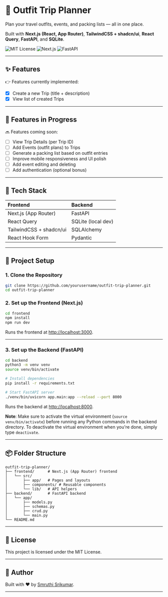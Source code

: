 # 👙 Outfit Trip Planner

Plan your travel outfits, events, and packing lists — all in one place.

Built with **Next.js (React, App Router)**, **TailwindCSS + shadcn/ui**, **React Query**, **FastAPI**, and **SQLite**.

![MIT License](https://img.shields.io/badge/license-MIT-green)
![Next.js](https://img.shields.io/badge/Next.js-App_Router-blue)
![FastAPI](https://img.shields.io/badge/FastAPI-Backend-success)

---

## ✨ Features

👉 Features currently implemented:

- [x] Create a new Trip (title + description)
- [x] View list of created Trips

---

## 📃 Features in Progress

🔜 Features coming soon:

- [ ] View Trip Details (per Trip ID)
- [ ] Add Events (outfit plans) to Trips
- [ ] Generate a packing list based on outfit entries
- [ ] Improve mobile responsiveness and UI polish
- [ ] Add event editing and deleting
- [ ] Add authentication (optional bonus)

---

## 💪 Tech Stack

| Frontend | Backend |
|:---|:---|
| Next.js (App Router) | FastAPI |
| React Query | SQLite (local dev) |
| TailwindCSS + shadcn/ui | SQLAlchemy |
| React Hook Form | Pydantic |

---

## 🚀 Project Setup

### 1. Clone the Repository

```bash
git clone https://github.com/yourusername/outfit-trip-planner.git
cd outfit-trip-planner
```

### 2. Set up the Frontend (Next.js)

```bash
cd frontend
npm install
npm run dev
```
Runs the frontend at [http://localhost:3000](http://localhost:3000).

---

### 3. Set up the Backend (FastAPI)

```bash
cd backend
python3 -m venv venv
source venv/bin/activate

# Install dependencies
pip install -r requirements.txt

# Start FastAPI server
./venv/bin/uvicorn app.main:app --reload --port 8000
```
Runs the backend at [http://localhost:8000](http://localhost:8000).

**Note**: Make sure to activate the virtual environment (`source venv/bin/activate`) before running any Python commands in the backend directory. To deactivate the virtual environment when you're done, simply type `deactivate`.

---

## 📦 Folder Structure

```
outfit-trip-planner/
├── frontend/      # Next.js (App Router) frontend
│   └── src/
│       ├── app/   # Pages and layouts
│       ├── components/ # Reusable components
│       └── lib/   # API helpers
├── backend/       # FastAPI backend
│   └── app/
│       ├── models.py
│       ├── schemas.py
│       ├── crud.py
│       └── main.py
└── README.md
```

---

## 📄 License

This project is licensed under the MIT License.

---

## 👤 Author

Built with ❤️ by [Smruthi Srikumar](https://github.com/smruthiii/).

---